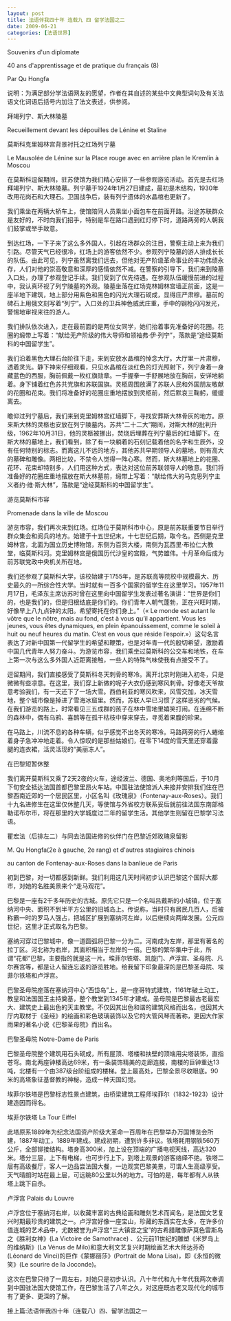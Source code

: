 ```yaml
---
layout: post
title: 法语伴我四十年 连载九 四 留学法国之二
date: 2009-06-21
categories: [法语世界]  
---
```


Souvenirs d'un diplomate

40 ans d'apprentissage et de pratique du français (8)

Par Qu Hongfa

说明：为满足部分学法语网友的愿望，作者在其自述的某些中文典型词句及有关法语文化词语后括号内加注了法文表述，供参阅。

拜竭列宁、斯大林陵墓

Recueillement devant les dépouilles de Lénine et Staline

莫斯科克里姆林宫背景衬托之红场列宁墓

Le Mausolée de Lénine sur la Place rouge avec en arrière plan le Kremlin à Moscou

在莫斯科逗留期间，驻苏使馆为我们精心安排了一些参观游览活动。首先是去红场拜竭列宁、斯大林陵墓。列宁墓于1924年1月27日建成，最初是木结构，1930年改用花岗石和大理石。卫国战争后，装有列宁遗体的水晶棺也更新了。

我们乘坐在两辆大轿车上，使馆陪同人员乘坐小面包车在前面开路。沿途苏联群众是友好的，不时向我们招手，特别是车在路口遇到红灯停下时，道路两旁的人朝我们鼓掌或举手致意。

到达红场，一下子来了这么多外国人，引起在场群众的注目，警察主动上来为我们引路。尽管天气已经很冷，红场上的游客依然不少。参观列宁陵墓的游人排成长长的队伍。由此可见，列宁虽然离我们远去，但他对无产阶级革命事业的丰功伟绩永存，人们对他的崇高敬意和深厚的感情依然不减。在警察的引导下，我们来到陵墓入口处，办理了参观登记手续。我们受到了优先待遇。在参观队伍缓慢前进的过程中，我认真环视了列宁陵墓的外观。陵墓坐落在红场克林姆林宫墙正前面，这是一座半地下建筑，地上部分用紫色和黑色的闪光大理石砌成，显得庄严肃穆。墓前的碑石上用俄文刻写着“列宁”。入口处的卫兵神色威武庄重，手中的钢枪闪闪发光，警惕地审视来往的游人。

我们排队依次进入，走在最前面的是两位女同学，她们抬着事先准备好的花圈。花圈的缎带上写着：“献给无产阶级的伟大导师和领袖弗·伊·列宁”，落款是“途经莫斯科的中国留学生”。

我们沿着黑色大理石台阶往下走，来到安放水晶棺的悼念大厅。大厅里一片肃穆，透着灵光。静下神来仔细观看，只见水晶棺在淡红色的灯光照射下，列宁身着一身藏蓝色的西服，胸前佩戴一枚红旗勋章。一手握拳一手舒展地放在胸前，安详地躺着。身下铺着红色苏共党旗和苏联国旗。灵柩周围放满了苏联人民和外国朋友敬献的花圈和花束。我们将准备好的花圈庄重地摆放到灵柩前，然后默哀三鞠躬，缓缓离去。

瞻仰过列宁墓后，我们来到克里姆林宫红墙脚下，寻找安葬斯大林骨灰的地方。原来斯大林的灵柩也安放在列宁陵墓内。苏共“二十二大”期间，对斯大林的批判升级，1962年10月31日，他的灵柩被挪出，焚烧后埋葬在列宁墓后的红墙脚下。在斯大林的墓地上，我们看到，除了有一块躺着的石刻记载着他的名字和生辰外，没有任何特别的标志。而离这儿不远的地方，其他苏共早期领导人的墓地，则有高大的墓碑和雕像。两相比较，不禁令人觉得一阵心寒。然而，斯大林墓地上的花圈、花环、花束却特别多，人们用这种方式，表达对这位前苏联领导人的敬意。我们将准备好的花圈庄重地摆放在斯大林墓前，缎带上写着：“献给伟大的马克思列宁主义者约·维·斯大林”，落款是“途经莫斯科的中国留学生”。



游览莫斯科市容

Promenade dans la ville de Moscou



游览市容，我们再次来到红场。红场位于莫斯科市中心，原是前苏联重要节日举行群众集会和阅兵的地方。始建于十五世纪末，十七世纪后期，取今名。西侧是克里姆林宫，北面为国立历史博物馆，东侧为百货大楼，南侧为瓦西里·布拉仁大教堂，临莫斯科河。克里姆林宫是俄国历代沙皇的宫殿，气势雄伟。十月革命后成为前苏联党政中央机关所在地。

我们还参观了莫斯科大学，该校始建于1755年，是苏联高等院校中规模最大、历史最久的一所综合性大学。当时就有一百多个国家的留学生在这里学习。1957年11月17日，毛泽东主席访苏时曾在这里向中国留学生发表过著名演讲：“世界是你们的，也是我们的，但是归根结底是你们的。你们青年人朝气蓬勃，正在兴旺时期，好像早上八九点钟的太阳。希望寄托在你们身上。”（« Le monde est autant le vôtre que le nôtre, mais au fond, c’est à vous qu’il appartient. Vous les jeunes, vous êtes dynamiques, en plein épanouissement, comme le soleil à huit ou neuf heures du matin. C’est en vous que réside l’espoir.»）这句名言表达了对新中国第一代留学生的希望和鞭策，也是对年青一代的殷切希望，激励着中国几代青年人努力奋斗。为游览市容，我们乘坐过莫斯科的公交车和地铁，在车上第一次与这么多外国人近距离接触，一些人的特殊气味使我有点接受不了。

逗留期间，我们直接感受了莫斯科冬天刺骨的寒冷。离开北京时刚进入初冬，只是微微有些凉意。在这里，我们穿上新做的呢子大衣仍感到寒风刺骨。好像老天爷故意考验我们，有一天还下了一场大雪。西伯利亚的寒风吹来，风雪交加，冰天雪地，整个城市像是掉进了雪海冰窟里。然而，苏联人早已习惯了这样恶劣的气候。在我们游览的路上，时常看见三五成群的孩子在林中雪地里嬉笑打闹。在连绵不断的森林中，偶有乌鸦、喜鹊等在孤干枯枝中穿来穿去，寻觅着果腹的珍果。

在马路上，川流不息的各种车辆，似乎感觉不出冬天的寒冷。马路两旁的行人蜷缩着身子急冲冲地走着。令人惊叹的是那些姑娘们，在零下14度的雪天里还穿着露腿的连衣裙，活灵活现的“美丽冻人”。



在巴黎短暂休整



我们离开莫斯科又乘了2天2夜的火车，途经波兰、德国、奥地利等国后，于10月下旬安全抵达法国首都巴黎里昂火车站。中国驻法使馆派人来接并安排我们住在巴黎西南近郊的一个居民区里，小区名叫《玫瑰泉》（Fontenay-aux-Roses）。我们十九名进修生在这里仅休整几天，等使馆与外省校方联系妥后就前往法国东南部格勒诺布尔市，将在那里的大学城度过二年的留学生活。其他学生则留在巴黎学习法语。

瞿宏法（后排左二）与同去法国进修的伙伴门在巴黎近郊玫瑰泉留影

M. Qu Hongfa(2e à gauche, 2e rang) et d'autres stagiaires chinois

au canton de Fontenay-aux-Roses dans la banlieue de Paris



初到巴黎，对一切都感到新鲜。我们利用这几天时间初步认识巴黎这个国际大都市，对她的名胜美景来个“走马观花”。

巴黎是一座有2千多年历史的古城。原先它只是一个名叫吕戴斯的小城镇，位于塞纳河中央、面积不到半平方公里的旧城岛上。传说称，当时只有居民几百人，后被称霸一时的罗马人强占，把城区扩展到塞纳河左岸，以后继续向两岸发展。公元四世纪，这里才正式取名为巴黎。

塞纳河穿过巴黎城中，像一道圆弧将巴黎一分为二。河南成为左岸，那里有著名的拉丁区。河北称为右岸，其面积相当于左岸的一倍。巴黎的繁华集中于此，所谓“花都”巴黎，主要指的就是这一片。埃菲尔铁塔、凯旋门、卢浮宫、圣母院、凡尔赛宫等，都是让人留连忘返的游览胜地。给我留下印象最深的是巴黎圣母院、埃菲尔铁塔和卢浮宫。

巴黎圣母院座落在塞纳河中心“西岱岛”上，是一座哥特式建筑，1161年破土动工，教皇和法国国王主持奠基，整个教堂到1345年才建成。圣母院是巴黎最古老最宏大、建筑史上最出色的天主教堂。不仅因其出色和谐的建筑风格而出名，也因其大厅内取材于《圣经》的绘画和彩色玻璃装饰以及它的大管风琴而著称，更因大作家雨果的著名小说《巴黎圣母院》而出名。

巴黎圣母院 Notre-Dame de Paris

巴黎圣母院整个建筑用石头砌成，所有屋顶、塔楼和扶壁的顶端用尖塔装饰，直指苍穹。南北两座钟楼高达69米，有一条装饰精美的走廊连接，南楼的巨钟重达13吨，北楼有一个由387级台阶组成的楼梯。登上最高处，巴黎全景尽收眼底。90米的高塔象征基督教的神秘，造成一种天国幻觉。

埃菲尔铁塔是巴黎标志性景点建筑，由桥梁建筑工程师埃菲尔（1832-1923）设计建造因而得名。

埃菲尔铁塔 La Tour Eiffel

此塔原系1889年为纪念法国资产阶级大革命一百周年在巴黎举办万国博览会所建，1887年动工，1889年建成。建成初期，遭到许多非议。铁塔耗用钢铁560万公斤，全部铆接结构。塔身高300米，加上设在顶端的广播电视天线，高达320米。塔分三层，上下有电梯，也可步行上下。到塔上观景的游客络绎不绝。铁塔二层有高级餐厅，客人一边品尝法国大餐，一边观赏巴黎美景，可谓人生高级享受。天气晴朗时站在最上层，可远眺80公里以外的地方。可怕的是，每年都有人从铁塔上跳下自杀。

卢浮宫 Palais du Louvre



卢浮宫位于塞纳河右岸，以收藏丰富的古典绘画和雕刻艺术而闻名，是法国文艺复兴时期最珍贵的建筑之一。卢浮宫好像一座宝山，珍藏的东西实在太多，在许多价值连城的艺术品中，尤数被誉为卢浮宫“三大镇宫之宝”的古希腊雕像萨莫色雷斯岛之《胜利女神》(La Victoire de Samothrace) 、公元前11世纪的雕塑《米罗岛上的维纳斯》(La Vénus de Milo)和意大利文艺复兴时期绘画艺术大师达芬奇(Léonard de Vinci)的巨作《蒙娜丽莎》(Portrait de Mona Lisa)，即《永恒的微笑》(Le sourire de la Joconde)。

这次在巴黎只待了一周左右，对她只是初步认识。八十年代和九十年代我两次奉调到中国驻法国大使馆工作，在巴黎生活了八年之久，对这座既古老又现代化的城市有了更多、更深的了解。



接上篇:法语伴我四十年（连载八）四、留学法国之一
